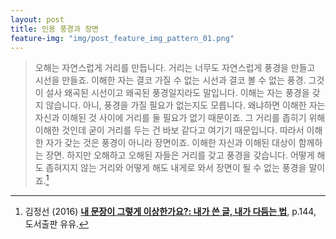 ```yaml
---
layout: post
title: 인용 풍경과 장면
feature-img: "img/post_feature_img_pattern_01.png"
---
```


> 오해는 자연스럽게 거리를 만듭니다. 거리는 너무도 자연스럽게 풍경을 만들고 시선을 만들죠. 이해한 자는 결코 가질 수 없는 시선과 결코 볼 수 없는 풍경. 그것이 설사 왜곡된 시선이고 왜곡된 풍경일지라도 말입니다. 이해는 자는 풍경을 갖지 않습니다. 아니, 풍경을 가질 필요가 없는지도 모릅니다. 왜냐하면 이해한 자는 자신과 이해된 것 사이에 거리를 둘 필요가 없기 때문이죠. 그 거리를 좁히기 위해 이해한 것인데 굳이 거리를 두는 건 바보 같다고 여기기 때문입니다. 따라서 이해한 자가 갖는 것은 풍경이 아니라 장면이죠. 이해한 자신과 이해된 대상이 함께하는 장면. 하지만 오해하고 오해된 자들은 거리를 갖고 풍경을 갖습니다. 어떻게 해도 좁혀지지 않는 거리와 어떻게 해도 내게로 와서 장면이 될 수 없는 풍경을 말이죠.[^1]

[^1]: 김정선 (2016) **[내 문장이 그렇게 이상한가요?: 내가 쓴 글, 내가 다듬는 법][book]**, p.144, 도서출판 유유.

[book]: http://www.aladin.co.kr/shop/wproduct.aspx?ItemId=74920327